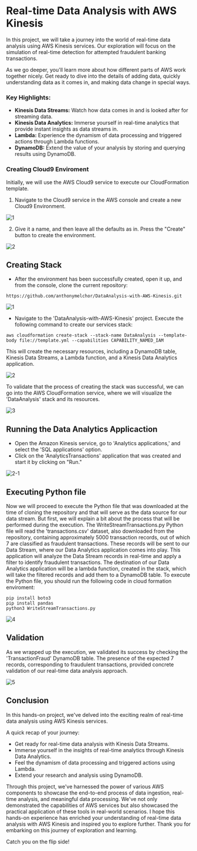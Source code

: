# Real-time Data Analysis with AWS Kinesis

In this project, we will take a journey into the world of real-time data analysis using AWS Kinesis services. Our exploration will focus on the simulation of real-time detection for attempted fraudulent banking transactions.

As we go deeper, you'll learn more about how different parts of AWS work together nicely. Get ready to dive into the details of adding data, quickly understanding data as it comes in, and making data change in special ways.

### Key Highlights:

- **Kinesis Data Streams:** Watch how data comes in and is looked after for streaming data.
- **Kinesis Data Analytics:** Immerse yourself in real-time analytics that provide instant insights as data streams in.
- **Lambda:** Experience the dynamism of data processing and triggered actions through Lambda functions.
- **DynamoDB:** Extend the value of your analysis by storing and querying results using DynamoDB.

### Creating Cloud9 Enviroment
Initially, we will use the AWS Cloud9 service to execute our CloudFormation template.

1. Navigate to the Cloud9 service in the AWS console and create a new Cloud9 Environment.

![1](https://github.com/anthonymelchor/CICD-lambda-serverless/assets/48603061/efb98289-6337-4084-b620-b0a87d41674f)

2. Give it a name, and then leave all the defaults as in. Press the "Create" button to create the environment.

![2](https://github.com/anthonymelchor/CICD-lambda-serverless/assets/48603061/68e42bd1-0245-4b81-aa01-80b710b1617c)

## Creating Stack
- After the environment has been successfully created, open it up, and from the console, clone the current repository:
```
https://github.com/anthonymelchor/DataAnalysis-with-AWS-Kinesis.git
```
![1](https://github.com/anthonymelchor/DataAnalysis-with-AWS-Kinesis/assets/48603061/42caebed-0687-4bb9-8629-7f038d8f888f)

- Navigate to the 'DataAnalysis-with-AWS-Kinesis' project. Execute the following command to create our services stack:
```
aws cloudformation create-stack --stack-name DataAnalysis --template-body file://template.yml --capabilities CAPABILITY_NAMED_IAM
```
This will create the necessary resources, including a DynamoDB table, Kinesis Data Streams, a Lambda function, and a Kinesis Data Analytics application.

![2](https://github.com/anthonymelchor/DataAnalysis-with-AWS-Kinesis/assets/48603061/1e297c5c-54d3-4d55-a810-a9099e119934)

To validate that the process of creating the stack was successful, we can go into the AWS CloudFormation service, where we will visualize the 'DataAnalysis' stack and its resources.

![3](https://github.com/anthonymelchor/DataAnalysis-with-AWS-Kinesis/assets/48603061/dfcc5d73-7e74-459c-b92f-cf21409f826e)

## Running the Data Analytics Applicaction
- Open the Amazon Kinesis service, go to 'Analytics applications,' and select the 'SQL applications' option.
- Click on the 'AnalyticsTransactions' application that was created and start it by clicking on "Run."

![2-1](https://github.com/anthonymelchor/DataAnalysis-with-AWS-Kinesis/assets/48603061/21dbfa01-9592-466b-815a-6e3804b12fa9)

## Executing Python file

Now we will proceed to execute the Python file that was downloaded at the time of cloning the repository and that will serve as the data source for our data stream. But first, we will explain a bit about the process that will be performed during the execution. The WriteStreamTransactions.py Python file will read the 'transactions.csv' dataset, also downloaded from the repository, containing approximately 5000 transaction records, out of which 7 are classified as fraudulent transactions. These records will be sent to our Data Stream, where our Data Analytics application comes into play. This application will analyze the Data Stream records in real-time and apply a filter to identify fraudulent transactions. The destination of our Data Analytics application will be a lambda function, created in the stack, which will take the filtered records and add them to a DynamoDB table.
To execute the Python file, you should run the following code in cloud formation enviroment:

```
pip install boto3
pip install pandas
python3 WriteStreamTransactions.py
```
![4](https://github.com/anthonymelchor/DataAnalysis-with-AWS-Kinesis/assets/48603061/5f85f0ec-fffe-483c-b659-a0e681bae9ee)

## Validation
As we wrapped up the execution, we validated its success by checking the 'TransactionFraud' DynamoDB table. The presence of the expected 7 records, corresponding to fraudulent transactions, provided concrete validation of our real-time data analysis approach.

![5](https://github.com/anthonymelchor/DataAnalysis-with-AWS-Kinesis/assets/48603061/bb2fb9c4-dc7e-4690-a9a1-c16fa96865fd)

## Conclusion
In this hands-on project, we've delved into the exciting realm of real-time data analysis using AWS Kinesis services. 

A quick recap of your journey:

- Get ready for real-time data analysis with Kinesis Data Streams.
- Immerse yourself in the insights of real-time analytics through Kinesis Data Analytics.
- Feel the dynamism of data processing and triggered actions using Lambda.
- Extend your research and analysis using DynamoDB.

Through this project, we've harnessed the power of various AWS components to showcase the end-to-end process of data ingestion, real-time analysis, and meaningful data processing. We've not only demonstrated the capabilities of AWS services but also showcased the practical application of these tools in real-world scenarios. I hope this hands-on experience has enriched your understanding of real-time data analysis with AWS Kinesis and inspired you to explore further.
Thank you for embarking on this journey of exploration and learning. 

Catch you on the flip side!



